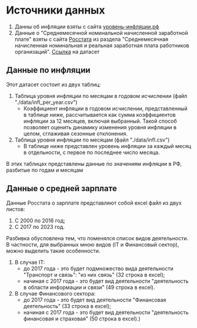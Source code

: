 # Источники данных
1. Данны об инфляции взяты с сайта [уровень-инфляции.рф](https://xn----ctbjnaatncev9av3a8f8b.xn--p1ai/%D1%82%D0%B0%D0%B1%D0%BB%D0%B8%D1%86%D1%8B-%D0%B8%D0%BD%D1%84%D0%BB%D1%8F%D1%86%D0%B8%D0%B8)
2. Данные о "Среднемесячной номинальной начисленной заработной плате" взяты с сайта [Росстата](https://rosstat.gov.ru/labor_market_employment_salaries) из раздела "Среднемесячная начисленная номинальная и реальная заработная плата работников организаций". [Ссылка](https://rosstat.gov.ru/storage/mediabank/tab3-zpl_2023.xlsx) на датасет

## Данные по инфляции
Этот датасет состоит из двух таблиц:
1. Таблица уровня инфляции по месяцам в годовом исчислении (файл "./data/infl_per_year.csv")
   - Коэффициент инфляции в годовом исчислении, представленный в таблице ниже, рассчитывается как сумма коэффициентов инфляции за 12 месяцев, включая выбранный. Такой способ позволяет оценить динамику изменения уровня инфляции в целом, сглаживая сезонные отклонения.
2. Таблица уровня инфляции по месяцам (файл "./data/infl.csv")
   - В таблице ниже представлен уровень инфляции за каждый месяц в отдельности, с первое по последнее число месяца.

В этих таблицах представлены данные по значениям инфляции в РФ, разбитые по годам и месяцам

## Данные о средней зарплате

Данные Росстата о зарплате представляют собой excel файл из двух листов:
1. С 2000 по 2016 год;
2. С 2017 по 2023 год.

Разбивка обусловлена тем, что поменялся список видов деятельности. В частности, для выбранных мною видов (IT и Финансовый сектор),
можно выделить такие особенности.
1. В случае IT:
   - до 2017 года - это будет подмножество вида деятельности "Транспорт и связь": "из них связь" (32 строка в excel);
   - начиная с 2017 года - это будет вид деятельности "деятельность в области информации и связи" (49 строка в excel).
2. В случае Финансового сектора:
   - до 2017 года - это будет вид деятельности "Финансовая деятельность" (33 строка в excel);
   - начиная с 2017 года - это будет вид деятельности "деятельность финансовая и страховая" (50 строка в excel).)